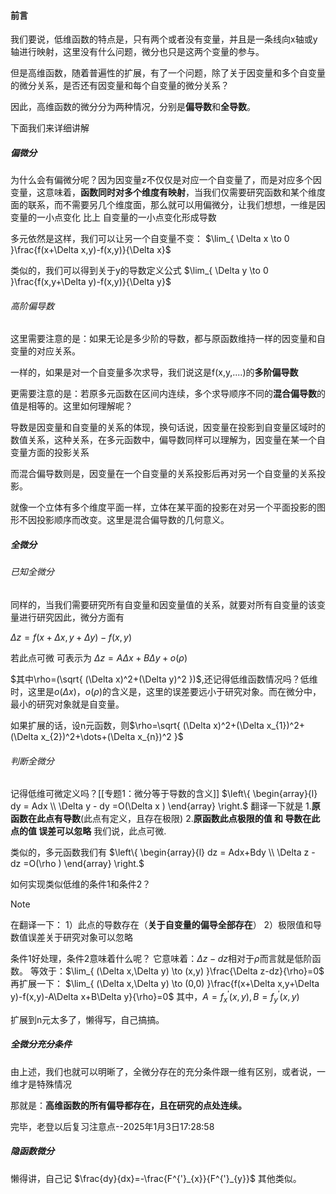 #### 前言
我们要说，低维函数的特点是，只有两个或者没有变量，并且是一条线向x轴或y轴进行映射，这里没有什么问题，微分也只是这两个变量的参与。

但是高维函数，随着普遍性的扩展，有了一个问题，除了关于因变量和多个自变量的微分关系，是否还有因变量和每个自变量的微分关系？

因此，高维函数的微分分为两种情况，分别是**偏导数**和**全导数**。

下面我们来详细讲解


##### 偏微分

为什么会有偏微分呢？因为因变量z不仅仅是对应一个自变量了，而是对应多个因变量，这意味着，**函数同时对多个维度有映射**，当我们仅需要研究函数和某个维度面的联系，而不需要另几个维度面，那么就可以用偏微分，让我们想想，一维是因变量的一小点变化 比上 自变量的一小点变化形成导数

多元依然是这样，我们可以让另一个自变量不变：
$\lim_{ \Delta x \to 0 }\frac{f(x+\Delta x,y)-f(x,y)}{\Delta x}$

类似的，我们可以得到关于y的导数定义公式
$\lim_{ \Delta y \to 0 }\frac{f(x,y+\Delta y)-f(x,y)}{\Delta y}$


###### 高阶偏导数

这里需要注意的是：如果无论是多少阶的导数，都与原函数维持一样的因变量和自变量的对应关系。

一样的，如果是对一个自变量多次求导，我们说这是f(x,y,....)的**多阶偏导数**

更需要注意的是：若原多元函数在区间内连续，多个求导顺序不同的**混合偏导数**的值是相等的。这里如何理解呢？

导数是因变量和自变量的关系的体现，换句话说，因变量在投影到自变量区域时的数值关系，这种关系，在多元函数中，偏导数同样可以理解为，因变量在某一个自变量方面的投影关系

而混合偏导数则是，因变量在一个自变量的关系投影后再对另一个自变量的关系投影。

就像一个立体有多个维度平面一样，立体在某平面的投影在对另一个平面投影的图形不因投影顺序而改变。这里是混合偏导数的几何意义。

##### 全微分

###### 已知全微分

同样的，当我们需要研究所有自变量和因变量值的关系，就要对所有自变量的该变量进行研究因此，微分方面有

$\Delta z=f(x+\Delta x,y+\Delta y)-f(x,y)$

若此点可微
可表示为
$\Delta z=A\Delta x+B\Delta y+o(\rho)$

$其中\rho=(\sqrt{ (\Delta x)^2+(\Delta y)^2 })$,还记得低维函数情况吗？低维时，这里是$o(\Delta x)$，$o(\rho)$的含义是，这里的误差要远小于研究对象。而在微分中，最小的研究对象就是自变量。

如果扩展的话，设n元函数，则$\rho=\sqrt{ (\Delta x)^2+(\Delta x_{1})^2+(\Delta x_{2})^2+\dots+(\Delta x_{n})^2 }$

###### 判断全微分

记得低维可微定义吗？[[专题1：微分等于导数的含义]]
$\left\{ \begin{array}{l} dy = Adx \\ \Delta y - dy =O(\Delta x ) \end{array} \right.$
翻译一下就是
1.**原函数在此点有导数**(此点有定义，且存在极限)
2.**原函数此点极限的值 和 导数在此点的值 误差可以忽略**
我们说，此点可微.


类似的，多元函数我们有
$\left\{ \begin{array}{l} dz = Adx+Bdy \\ \Delta z - dz =O(\rho ) \end{array} \right.$

如何实现类似低维的条件1和条件2？

> [!NOTE]
> 在翻译一下：
> 1）此点的导数存在（**关于自变量的偏导全部存在**）
> 2）极限值和导数值误差关于研究对象可以忽略

条件1好处理，条件2意味着什么呢？
它意味着：$\Delta z-dz$相对于$\rho$而言就是低阶函数。
等效于：$\lim_{ (\Delta x,\Delta y) \to (x,y) }\frac{\Delta z-dz}{\rho}=0$
再扩展一下：
$\lim_{ (\Delta x,\Delta y) \to (0,0) }\frac{f(x+\Delta x,y+\Delta y)-f(x,y)-A\Delta x+B\Delta y}{\rho}=0$
其中，$A=f^{'}_{x}(x,y),B=f^{'}_{y}(x,y)$

扩展到n元太多了，懒得写，自己搞搞。



##### 全微分充分条件

由上述，我们也就可以明晰了，全微分存在的充分条件跟一维有区别，或者说，一维才是特殊情况

那就是：**高维函数的所有偏导都存在，且在研究的点处连续。**

完毕，老登以后复习注意点--2025年1月3日17:28:58



##### 隐函数微分

懒得讲，自己记
$\frac{dy}{dx}=-\frac{F^{'}_{x}}{F^{'}_{y}}$
其他类似。